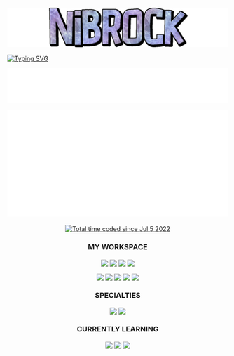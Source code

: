 ![Nibrock Banner](./assets/Nibrock%20Transparent.png)

[![Typing SVG](https://readme-typing-svg.herokuapp.com?font=Silkscreen&size=50&pause=1000&color=8B0CF7&center=true&width=1500&height=100&lines=Freelance+Designer/Developer)](https://git.io/typing-svg)
<p align="center">
  <img src="https://github.com/Nibrock/nibrock/blob/main/metrics.plugin.topics.icons.svg" />
</p>
<p align="center">
  <img src="https://github.com/Nibrock/nibrock/blob/main/metrics.plugin.wakatime.svg" />
</p>

<p align="center">
<a href="https://wakatime.com/@987273a0-e885-4d0a-a42b-6ba3ca76dbf6"><img align="center" src="https://wakatime.com/badge/user/987273a0-e885-4d0a-a42b-6ba3ca76dbf6.svg?style=for-the-badge" alt="Total time coded since Jul 5 2022" /></a>
</p>

<h3 align="center">
MY WORKSPACE
</h3>
<p align="center">
<img align="center" height="25" src="https://img.shields.io/badge/Windows%2010-0078D6?style=for-the-badge&logo=windows&logoColor=white">
<img align="center" height="25" src="https://img.shields.io/badge/Intel%20-Core_i9—11900K-0071C5?style=for-the-badge&logo=intel&logoColor=white">
<img align="center" height="25" src="https://img.shields.io/badge/RAM-64GB-%230071C5.svg?&style=for-the-badge&logoColor=white">
<img align="center" height="25" src="https://img.shields.io/badge/NVIDIA-RTX 3090-76B900?style=for-the-badge&logo=nvidia&logoColor=white">
</p>

<p align="center">
<img align="center" height="20" src="https://img.shields.io/badge/Google_chrome-4285F4?style=for-the-badge&logo=Google-chrome&logoColor=white">
<img align="center" height="20" src="https://img.shields.io/badge/Adobe%20Creative%20Cloud-DA1F26?style=for-the-badge&logo=Adobe%20Creative%20Cloud&logoColor=white">
<img align="center" height="20" src="https://img.shields.io/badge/Microsoft_Office-D83B01?style=for-the-badge&logo=microsoft-office&logoColor=white">
<img align="center" height="20" src="https://img.shields.io/badge/Notepad++-90E59A.svg?style=for-the-badge&logo=notepad%2B%2B&logoColor=black">
<img align="center" height="20" src="https://img.shields.io/badge/iOS-000000?style=for-the-badge&logo=ios&logoColor=white">
</p>

<h3 align="center">
SPECIALTIES
</h3>

<p align="center">
<img align="center" height="25" src="https://img.shields.io/badge/adobe%20photoshop-%2331A8FF.svg?style=for-the-badge&logo=adobe%20photoshop&logoColor=white">
<img align="center" height="25" src="https://img.shields.io/badge/Microsoft_Excel-217346?style=for-the-badge&logo=microsoft-excel&logoColor=white">
</p>

<h3 align="center">
CURRENTLY LEARNING
</h3>

<p align="center">
<img align="center" height="20" src="https://img.shields.io/badge/adobe%20illustrator-%23FF9A00.svg?style=for-the-badge&logo=adobe%20illustrator&logoColor=white">
<img align="center" height="20" src="https://img.shields.io/badge/IntelliJ_IDEA-000000.svg?style=for-the-badge&logo=intellij-idea&logoColor=white">
<img align="center" height="20" src="https://img.shields.io/badge/java-%23ED8B00.svg?style=for-the-badge&logo=java&logoColor=white">
</p>

<!--
<details>
  <summary><h3>Resume</h3></summary>

# Design
>NOTE: This resume is a work in progress and does not represent my entire body of work.

>This resume is intended to showcase my design work, accessible via my LinkedIn, but seperate, preventing access to personal information by those not viewing this page from a LinkedIn, Indeed, or Job Application.

## Minecraft
### Spigot Plugin Pages
- [Blep Fishing](https://www.spigotmc.org/resources/blep-fishing.78555/) - Logo, Header, Banners, and Buttons
- [SellGui](https://www.spigotmc.org/resources/sellgui.55201/) - Logo and Header
- [EmeraldsEnhanced](https://www.spigotmc.org/resources/emeralds-enriched-itemsadder.104789/) - Logo, Header, and Banner

### Miscellaneous
- [Nibrock's GUI](https://www.planetminecraft.com/texture-pack/nibrock-s-gui/) - A complete redesign of the Minecraft GUI from scratch

</details>
<details>
  <summary><h3>Program Proficiency</h3></summary>
  Below are my proficiency levels for various categories of software
  
  <details>
    <summary>OS</summary>
    <h2 align="center">OPERATING SYSTEM PROFICIENCY</h2>
    <h3 align="center">PROFICIENT</h3>
    <p align="center">
    <img align="center" height="30" src="https://img.shields.io/badge/Windows-0078D6?style=for-the-badge&logo=windows&logoColor=white"><img align="center" height="30" src="https://img.shields.io/badge/iOS-000000?style=for-the-badge&logo=ios&logoColor=white">
    </p>
    <h3 align="center">FAMILIAR</h3>
    <p align="center">
    <img align="center" height="30" src="https://img.shields.io/badge/mac%20os-000000?style=for-the-badge&logo=apple&logoColor=white"><img align="center" height="30" src="https://img.shields.io/badge/Windows_XP-003399?style=for-the-badge&logo=windows-xp&logoColor=white">
    </p>
    <h3 align="center">SOME EXPERIENCE</h3>
    <p align="center">
    <img align="center" height="30" src="https://img.shields.io/badge/Android-3DDC84?style=for-the-badge&logo=android&logoColor=white">
    </p>
  </details>
  <details>
    <summary>DESIGN</summary>
    <h2 align="center">DESIGN SOFTWARE PROFICIENCY</h2>
    <h3 align="center">PROFICIENT</h3>
    <p align="center">
    <img align="center" height="30" src="https://img.shields.io/badge/Adobe%20Photoshop-31A8FF?style=for-the-badge&logo=Adobe%20Photoshop&logoColor=black">
    </p>
    <h3 align="center">FAMILIAR</h3>
    <p align="center">
    <img align="center" height="30" src="https://img.shields.io/badge/Adobe%20Illustrator-FF9A00?style=for-the-badge&logo=adobe%20illustrator&logoColor=white"><img align="center" height="30" src="https://img.shields.io/badge/gimp-5C5543?style=for-the-badge&logo=gimp&logoColor=white">
    </p>
    <h3 align="center">SOME EXPERIENCE</h3>
    <p align="center">
    <img align="center" height="30" src="https://img.shields.io/badge/blender-%23F5792A.svg?style=for-the-badge&logo=blender&logoColor=white"><img align="center" height="30" src="https://img.shields.io/badge/Adobe%20after%20affects-CF96FD?style=for-the-badge&logo=Adobe%20after%20effects&logoColor=393665"><img align="center" height="30" src="https://img.shields.io/badge/Adobe%20InDesign-FF3366?style=for-the-badge&logo=Adobe%20InDesign&logoColor=white"><img align="center" height="30" src="https://img.shields.io/badge/Adobe%20XD-470137?style=for-the-badge&logo=Adobe%20XD&logoColor=#FF61F6"><img align="center" height="30" src="https://img.shields.io/badge/Adobe%20Premiere%20Pro-9999FF?style=for-the-badge&logo=Adobe%20Premiere%20Pro&logoColor=white">
    </p>
  </details>
  <details>
    <summary>OFFICE</summary>
    <h2 align="center">OFFICE SOFTWARE PROFICIENCY</h2>
    <h3 align="center">PROFICIENT</h3>
    <p align="center">
    <img align="center" height="30" src="https://img.shields.io/badge/Microsoft_Excel-217346?style=for-the-badge&logo=microsoft-excel&logoColor=white"><img align="center" height="30" src="https://img.shields.io/badge/Microsoft_Office-D83B01?style=for-the-badge&logo=microsoft-office&logoColor=white"><img align="center" height="30" src="https://img.shields.io/badge/Google%20Sheets-34A853?style=for-the-badge&logo=google-sheets&logoColor=white">
    </p>
    <h3 align="center">FAMILIAR</h3>
    <p align="center">
    <img align="center" height="30" src="https://img.shields.io/badge/Microsoft_PowerPoint-B7472A?style=for-the-badge&logo=microsoft-powerpoint&logoColor=white"><img align="center" height="30" src="https://img.shields.io/badge/Microsoft_Word-2B579A?style=for-the-badge&logo=microsoft-word&logoColor=white">
    </p>
  </details>
  <details>
    <summary>IDE</summary>
    <h2 align="center">INTEGRATED DEVELOPMENT ENVIRONMENT (IDE) PROFICIENCY</h2>
    <h3 align="center">FAMILIAR</h3>
    <p align="center">
      <img align="center" height="30" src="https://img.shields.io/badge/IntelliJ_IDEA-000000.svg?style=for-the-badge&logo=intellij-idea&logoColor=white">
      <img align="center" height="30" src="https://img.shields.io/badge/WebStorm-000000.svg?style=for-the-badge&logo=WebStorm&logoColor=white">
    </p>
    <h3 align="center">SOME EXPERIENCE</h3>
    <p align="center">
    <img align="center" height="30" src="https://img.shields.io/badge/Visual_Studio-5C2D91?style=for-the-badge&logo=visual%20studio&logoColor=white">
    </p>
  </details>
  <details>
    <summary>LANGUAGES/FRAMEWORKS</summary>
    <h2 align="center">PROGRAMMING LANGUAGE/FRAMEWORKS PROFICIENCY</h2>
    <h3 align="center">PROFICIENT</h3>
    <p align="center">
    <img align="center" height="30" src="https://img.shields.io/badge/yml_configuration-9FA6B2?style=for-the-badge&logo=java&logoColor=white">
    </p>
    <h3 align="center">FAMILIAR</h3>
    <p align="center">
      <img align="center" height="30" src="https://img.shields.io/badge/HTML5-E34F26?style=for-the-badge&logo=html5&logoColor=white">
      <img align="center" height="30" src="https://img.shields.io/badge/json-5E5C5C?style=for-the-badge&logo=json&logoColor=white">
      <img align="center" height="30" src="https://img.shields.io/badge/CSS-000000.svg?style=for-the-badge&logo=CSS3&logoColor=white">
      <img align="center" height="30" src="https://img.shields.io/badge/Java-%23ED8B00.svg?style=for-the-badge&logo=Java&logoColor=white">
      <img align="center" height="30" src="https://img.shields.io/badge/JavaScript-F7DF1E.svg?style=for-the-badge&logo=JavaScript&logoColor=white">
    </p>
    <h3 align="center">SOME EXPERIENCE</h3>
    <p align="center">
    <img align="center" height="30" src="https://img.shields.io/badge/PHP-777BB4?style=for-the-badge&logo=php&logoColor=white">
    </p>
  </details>
  <details>
    <summary>DATABASE</summary>
    <h2 align="center">DATABASE PROFICIENCY</h2>
    <h3 align="center">SOME EXPERIENCE</h3>
    <p align="center">
    <img align="center" height="30" src="https://img.shields.io/badge/MySQL-005C84?style=for-the-badge&logo=mysql&logoColor=white"><img align="center" height="30" src="https://img.shields.io/badge/SQLite-07405E?style=for-the-badge&logo=sqlite&logoColor=white">
    </p>
  </details>
  <details>
    <summary>MUSIC/DAW</summary>
    <h2 align="center">MUSIC/DIGITAL AUDIO WORKSTATION (DAW) PROFICIENCY</h2>
    <h3 align="center">PROFICIENT</h3>
    <p align="center">
    <img align="center" height="30" src="https://img.shields.io/badge/FL_Studio-FF5733?style=for-the-badge&logo=flask&logoColor=white">
    </p>
    <h3 align="center">FAMILIAR</h3>
    <p align="center">
    <img align="center" height="30" src="https://img.shields.io/badge/Audacity-0000CC?style=for-the-badge&logo=audacity&logoColor=white">
    </p>
  </details>
</details>
<details>
  <summary><h3>Links</h3></summary>
  <h2 align="center">YOU CAN ALSO FIND ME AT THE FOLLOWING:</h2>
  <p align="center">
  <a href = "https://www.planetminecraft.com/member/nibrock/" target = "_self"> 
     <img src = "https://img.shields.io/badge/Planet_Minecraft-7CFC00?style=for-the-badge&logo=googleearth&logoColor=white" alt = "Planet Minecraft" border = "0"/> 
  </a>
  <a href = "https://www.spigotmc.org/members/nibrock.974029/" target = "_self"> 
     <img src = "https://img.shields.io/badge/Spigot-FFC300?style=for-the-badge&logo=rainmeter&logoColor=white" alt = "Spigot" border = "0"/> 
  </a>
  <a href = "https://www.patreon.com/nibrock" target = "_self"> 
     <img src = "https://img.shields.io/badge/Patreon-F96854?style=for-the-badge&logo=patreon&logoColor=white" alt = "Patreon" border = "0"/> 
  </a>
  <a href = "https://steamcommunity.com/id/nibrock" target = "_self"> 
     <img src = "https://img.shields.io/badge/Steam-000000?style=for-the-badge&logo=steam&logoColor=white" alt = "" border = "0"/> 
  </a>
  <a href = "https://twitter.com/NibrockDesign" target = "_self"> 
     <img src = "https://img.shields.io/badge/Twitter-1DA1F2?style=for-the-badge&logo=twitter&logoColor=white" alt = "Twitter" border = "0"/> 
  </a>
  </p>
</details>
-->


<!--
**Nibrock/nibrock** is a ✨ _special_ ✨ repository because its `README.md` (this file) appears on your GitHub profile.

Here are some ideas to get you started:

- 🔭 I’m currently working on ...
- 🌱 I’m currently learning ...
- 👯 I’m looking to collaborate on ...
- 🤔 I’m looking for help with ...
- 💬 Ask me about ...
- 📫 How to reach me: ...
- 😄 Pronouns: ...
- ⚡ Fun fact: ...
-->
